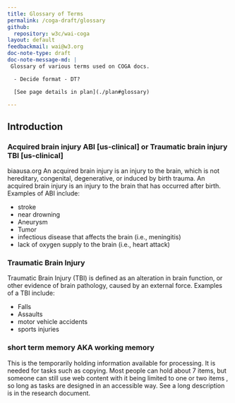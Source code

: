```yaml
---
title: Glossary of Terms
permalink: /coga-draft/glossary
github:
  repository: w3c/wai-coga
layout: default
feedbackmail: wai@w3.org
doc-note-type: draft
doc-note-message-md: |
 Glossary of various terms used on COGA docs.

  - Decide format - DT?

  [See page details in plan](./plan#glossary)

---
```


## Introduction

### Acquired brain injury ABI  [us-clinical] or  Traumatic brain injury  TBI  [us-clinical]

biaausa.org
An acquired brain injury is an injury to the brain, which is not hereditary, congenital, degenerative, or induced by birth trauma. An acquired brain injury is an injury to the brain that has occurred after birth.
Examples of ABI include:

- stroke
- near drowning
- Aneurysm
- Tumor
- infectious disease that affects the brain (i.e., meningitis)
- lack of oxygen supply to the brain (i.e., heart attack)

### Traumatic Brain Injury 

Traumatic Brain Injury (TBI) is defined as an alteration in brain function, or other evidence of brain pathology, caused by an external force.
Examples of a TBI include:

- Falls
- Assaults
- motor vehicle accidents
- sports injuries

### short term memory AKA working memory

This is the  temporarily holding information available for processing. It is needed for tasks such as copying.  Most people can hold about 7 items, but someone can still use web content with it being limited to one or two items , so long as tasks are designed in an accessible way. See a long description is in the research document.
